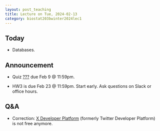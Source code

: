 ```yaml
---
layout: post_teaching
title: Lecture on Tue, 2024-02-13
category: biostat203bwinter2024lec1
---
```


## Today

* Databases.

## Announcement

* Quiz [???](https://bruinlearn.ucla.edu/courses/176236/quizzes/1006847) due Feb 9 @ 11:59pm.

* HW3 is due Feb 23 @ 11:59pm. Start early. Ask questions on Slack or office hours.

## Q&A

* Correction: [X Developer Platform](https://developer.twitter.com/en) (formerly Twitter Developer Platform) is not free anymore.

